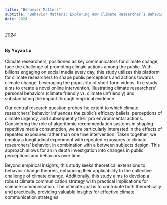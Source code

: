 ```yaml
---
title: "Behavior Matters"
subtitle: "Behavior Matters: Exploring How Climate Researcher’s Behavior Influences the Public Over Time — A Longitudinal Experimental Study"
date: 2024
---
```


###### 2024
#### By Yuyao Lu

Climate researchers, positioned as key communicators for climate change, face the
challenge of promoting climate actions among the public. With billions engaging on social
media every day, this study utilizes this platform for climate researchers to shape public
perceptions and actions towards climate change. Leveraging the popularity of short form
videos, th e study aims to create a novel online intervention, illustrating climate researchers’
personal behaviors (climate friendly vs. climate unfriendly) and substantiating the impact
through empirical evidence.

Our central research question probes the extent to which climate researchers’ behavior
influences the public’s efficacy beliefs, perceptions of climate urgency, and subsequently
their pro environmental actions. Considering the role of algorithmic recommendation systems
in shaping repetitive media consumption, we are particularly interested in the effects of
repeated exposures rather than one time intervention. Taken together, we employ a
longitudinal experiment with repeated exposures to climate researchers’ behavior, in
combination with a between subjects design. This approach allows for an in depth
investigation into changes in public perceptions and behaviors over time.

Beyond empirical insights, this study seeks theoretical extensions to behavior change
theories, enhancing their applicability to the collective challenge of climate change.
Additionally, this study aims to develop a robust climate communication strategy wi th
practical implications for science communication. The ultimate goal is to contribute both
theoretically and practically, providing valuable insights for effective climate communication
strategies
